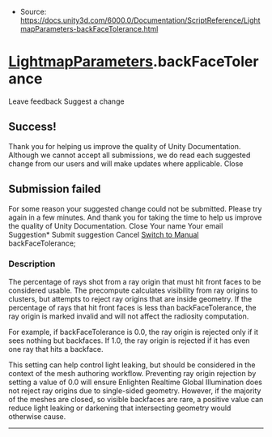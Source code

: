 * Source: https://docs.unity3d.com/6000.0/Documentation/ScriptReference/LightmapParameters-backFaceTolerance.html

#  [LightmapParameters](https://docs.unity3d.com/6000.0/Documentation/ScriptReference/LightmapParameters.html).backFaceTolerance
Leave feedback
Suggest a change
## Success!
Thank you for helping us improve the quality of Unity Documentation. Although we cannot accept all submissions, we do read each suggested change from our users and will make updates where applicable.
Close
## Submission failed
For some reason your suggested change could not be submitted. Please <a>try again</a> in a few minutes. And thank you for taking the time to help us improve the quality of Unity Documentation.
Close
Your name Your email Suggestion* Submit suggestion
Cancel
[Switch to Manual](https://docs.unity3d.com/6000.0/Documentation/Manual/class-LightmapParameters.html "Go to LightmapParameters Component in the Manual")
backFaceTolerance; 
### Description
The percentage of rays shot from a ray origin that must hit front faces to be considered usable.
The precompute calculates visibility from ray origins to clusters, but attempts to reject ray origins that are inside geometry. If the percentage of rays that hit front faces is less than backFaceTolerance, the ray origin is marked invalid and will not affect the radiosity computation.  
  
  
  
For example, if backFaceTolerance is 0.0, the ray origin is rejected only if it sees nothing but backfaces. If 1.0, the ray origin is rejected if it has even one ray that hits a backface.  
  
  
  
This setting can help control light leaking, but should be considered in the context of the mesh authoring workflow. Preventing ray origin rejection by setting a value of 0.0 will ensure Enlighten Realtime Global Illumination does not reject ray origins due to single-sided geometry. However, if the majority of the meshes are closed, so visible backfaces are rare, a positive value can reduce light leaking or darkening that intersecting geometry would otherwise cause.
* * *
